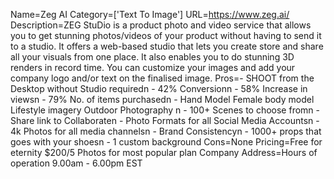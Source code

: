 Name=Zeg AI
Category=['Text To Image']
URL=https://www.zeg.ai/
Description=ZEG StuDio is a product photo and video service that allows you to get stunning photos/videos of your product without having to send it to a studio. It offers a web-based studio that lets you create store and share all your visuals from one place. It also enables you to do stunning 3D renders in record time. You can customize your images and add your company logo and/or text on the finalised image.
Pros=- SHOOT from the Desktop without Studio requiredn - 42% Conversionn - 58% Increase in viewsn - 79% No. of items purchasedn - Hand Model Female body model Lifestyle imagery Outdoor Photography n - 100+ Scenes to choose fromn - Share link to Collaboraten - Photo Formats for all Social Media Accountsn - 4k Photos for all media channelsn - Brand Consistencyn - 1000+ props that goes with your shoesn - 1 custom background
Cons=None
Pricing=Free for eternity $200/5 Photos for most popular plan
Company Address=Hours of operation 9.00am - 6.00pm EST
